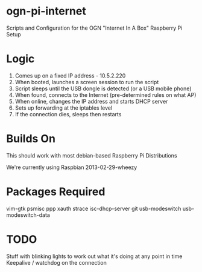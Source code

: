 ogn-pi-internet
===============
Scripts and Configuration for the OGN "Internet In A Box" Raspberry Pi Setup


Logic
=====
1) Comes up on a fixed IP address - 10.5.2.220
2) When booted, launches a screen session to run the script
3) Script sleeps until the USB dongle is detected (or a USB mobile phone)
4) When found, connects to the Internet (pre-determined rules on what AP)
5) When online, changes the IP address and starts DHCP server
6) Sets up forwarding at the iptables level
7) If the connection dies, sleeps then restarts

Builds On
=========
This should work with most debian-based Raspberry Pi Distributions

We're currently using Raspbian 2013-02-29-wheezy

Packages Required
=================
vim-gtk
psmisc
ppp
xauth
strace
isc-dhcp-server
git
usb-modeswitch
usb-modeswitch-data

TODO
====
Stuff with blinking lights to work out what it's doing at any point in time
Keepalive / watchdog on the connection
